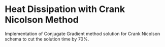 # Heat Dissipation with Crank Nicolson Method

Implementation of Conjugate Gradient method solution for
Crank Nicolson schema to cut the solution time by 70%.
